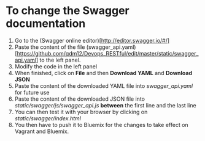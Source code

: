 # To change the Swagger documentation

1. Go to the (Swagger online editor)[http://editor.swagger.io/#/]
2. Paste the content of the file (swagger_api.yaml)[https://github.com/qdm12/Devops_RESTful/edit/master/static/swagger_api.yaml] to the left panel.
3. Modify the code in the left panel
4. When finished, click on **File** and then **Download YAML** and **Download JSON**
5. Paste the content of the downloaded YAML file into *swagger_api.yaml* for future use
6. Paste the content of the downloaded JSON file into *static/swagger/js/swagger_api.js* **between** the first line and the last line
7. You can then test it with your browser by clicking on *static/swagger/index.html*
8. You then have to push it to Bluemix for the changes to take effect on Vagrant and Bluemix.